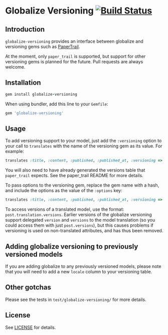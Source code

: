 # Globalize Versioning [![Build Status](https://travis-ci.org/globalize/globalize-versioning.png?branch=master)](https://travis-ci.org/globalize/globalize-versioning)

## Introduction

`globalize-versioning` provides an interface between globalize and versioning gems such as
[PaperTrail](https://github.com/airblade/paper_trail).

At the moment, only `paper_trail` is supported, but support for other versioning gems is
planned for the future. Pull requests are always welcome.

## Installation

````ruby
gem install globalize-versioning
````

When using bundler, add this line to your `Gemfile`:

```ruby
gem 'globalize-versioning'
```

## Usage

To add versioning
support to your model, just add the `:versioning` option to your
call to <code>translates</code> with the name of the versioning gem as its value.
For example:

```ruby
translates :title, :content, :published, :published_at, :versioning => :paper_trail
```

You will also need to have already generated the versions table that `paper_trail`
expects.  See the paper_trail README for more details.

To pass options to the versioning gem, replace the gem name with a hash, and include
the options as the value of the `:options` key:

```ruby
translates :title, :content, :published, :published_at, :versioning => { :gem => :paper_trail, :options => { :on => [ :update ] } }
```

To access versions of a translated model, use the format: `post.translation.versions`.
Earlier versions of the globalize versioning support delegated `version` and `versions`
to the model translation (so you could access them with just `post.versions`), but
this causes problems if versioning is used on non-translated attributes, and has thus been removed.

## Adding globalize versioning to previously versioned models

If you are adding globalize to any previously versioned models, please note
that you will need to add a new `locale` column to your versioning table.

## Other gotchas

Please see the tests in `test/globalize-versioning/` for more details.

## License

See [LICENSE](LICENSE) for details.
